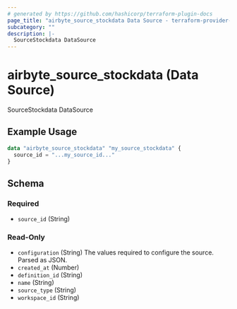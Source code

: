 ```yaml
---
# generated by https://github.com/hashicorp/terraform-plugin-docs
page_title: "airbyte_source_stockdata Data Source - terraform-provider-airbyte"
subcategory: ""
description: |-
  SourceStockdata DataSource
---
```


# airbyte_source_stockdata (Data Source)

SourceStockdata DataSource

## Example Usage

```terraform
data "airbyte_source_stockdata" "my_source_stockdata" {
  source_id = "...my_source_id..."
}
```

<!-- schema generated by tfplugindocs -->
## Schema

### Required

- `source_id` (String)

### Read-Only

- `configuration` (String) The values required to configure the source. Parsed as JSON.
- `created_at` (Number)
- `definition_id` (String)
- `name` (String)
- `source_type` (String)
- `workspace_id` (String)
